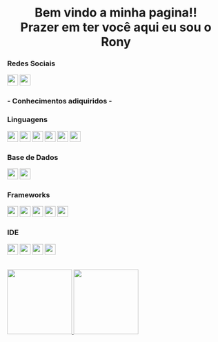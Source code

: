   <div>
  <h1 align="center">Bem vindo a minha pagina!!
    <br>Prazer em ter você aqui eu sou o Rony </h1>
  
  
  <h3>Redes Sociais</h3>
  <p>
  <a href="https://www.linkedin.com/in/rony-sobral-5504381b4/"><img height="25" src="https://img.shields.io/badge/LinkedIn-0077B5?style=for-the-badge&logo=linkedin&logoColor=white"></a>
  <a href="https://www.instagram.com/rony_sobral3/"><img height="25" src="https://img.shields.io/badge/Instagram-E4405F?style=for-the-badge&logo=instagram&logoColor=white"></a>
  </p>
  
  <h3>- Conhecimentos adiquiridos -</h3>
  <h3>Linguagens</h3>
<p align="left"> 
   <a><img height="25" src="https://img.shields.io/badge/CSS3-1572B6?style=for-the-badge&logo=css3&logoColor=white"></a>
   <a><img height="25" src="https://img.shields.io/badge/HTML5-E34F26?style=for-the-badge&logo=html5&logoColor=white"></a>
   <a><img height="25" src="https://img.shields.io/badge/JavaScript-F7DF1E?style=for-the-badge&logo=javascript&logoColor=black"></a>
   <a><img height="25" src="https://img.shields.io/badge/TypeScript-007ACC?style=for-the-badge&logo=typescript&logoColor=white"></a>
   <a><img height="25" src="https://img.shields.io/badge/Java-ED8B00?style=for-the-badge&logo=java&logoColor=white"></a>
   <a><img height="25" src="https://img.shields.io/badge/json-5E5C5C?style=for-the-badge&logo=json&logoColor=white"></a>
</p>
  

<h3>Base de Dados</h3>
<p align="left">
  <a><img height="25" src="https://img.shields.io/badge/MySQL-00000F?style=for-the-badge&logo=mysql&logoColor=white"></a>
  <a><img height="25" src="https://img.shields.io/badge/PostgreSQL-316192?style=for-the-badge&logo=postgresql&logoColor=white"></a>
</p>
  
  <h3>Frameworks</h3>
<p align="left">
   <a><img height="25" src="https://img.shields.io/badge/Angular-DD0031?style=for-the-badge&logo=angular&logoColor=white"></a>
   <a><img height="25" src="https://img.shields.io/badge/Bootstrap-563D7C?style=for-the-badge&logo=bootstrap&logoColor=white"></a>
   <a><img height="25" src="https://img.shields.io/badge/Spring-6DB33F?style=for-the-badge&logo=spring&logoColor=white"></a>
   <a><img height="25" src="https://img.shields.io/badge/firebase-ffca28?style=for-the-badge&logo=firebase&logoColor=black"></a>
   <a><img height="25" src="https://img.shields.io/badge/Postman-FF6C37?style=for-the-badge&logo=Postman&logoColor=white"></a>
</p>
  
   <h3>IDE</h3>
<p align="left">
   <a><img height="25" src="https://img.shields.io/badge/Visual_Studio_Code-0078D4?style=for-the-badge&logo=visual%20studio%20code&logoColor=white"></a>
   <a><img height="25" src="https://img.shields.io/badge/Eclipse-2C2255?style=for-the-badge&logo=eclipse&logoColor=white"></a>
   <a><img height="25" src="https://img.shields.io/badge/IntelliJIDEA-000000.svg?style=for-the-badge&logo=intellij-idea&logoColor=white"></a>
   <a><img height="25" src="ttps://img.shields.io/badge/Notepad++-90E59A.svg?style=for-the-badge&logo=notepad%2B%2B&logoColor=black"></a>
</p>
  
<br>
  <a href="https://github.com/rony1533/rony1533">
   <img height="150rem" src="https://github-readme-stats.vercel.app/api?username=rony1533&show_icons=true&theme=dark" > 
    <img height="150rem" src="https://github-readme-stats.vercel.app/api/top-langs/?username=rony1533&layout=compact&theme=dark" >
    </a>
</div>
